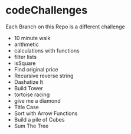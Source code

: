 # codeChallenges
Each Branch on this Repo is a different challenge

* 10 minute walk
* arithmetic
* calculations with functions
* filter lists
* isSquare
* Find original price
* Recursive reverse string
* Dashatize It
* Build Tower
* tortoise racing
* give me a diamond
* Title Case
* Sort with Arrow Functions
* Build a pile of Cubes
* Sum The Tree

